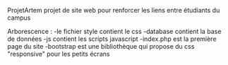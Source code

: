 ProjetArtem
projet de site web pour renforcer les liens entre étudiants du campus

Arborescence : 
-le fichier style contient le css
-database contient la base de données
-js contient les scripts javascript
-index.php est la première page du site
-bootstrap est une bibliothèque qui propose du css "responsive" pour les petits écrans
 
